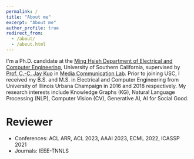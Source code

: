 ```yaml
---
permalink: /
title: "About me"
excerpt: "About me"
author_profile: true
redirect_from: 
  - /about/
  - /about.html
---
```


I'm a Ph.D. candidate at the [Ming Hsieh Department of Electrical and Computer Engineering](https://minghsiehece.usc.edu/), University of Southern California, supervised by [Prof. C.-C. Jay Kuo](https://mcl.usc.edu/people/cckuo/) in [Media Communication Lab](https://mcl.usc.edu/). Prior to joining USC, I received my B.S. and M.S. in Electrical and Computer Engineering from University of Illinois Urbana Champaign in 2016 and 2018 respectively. My research interests include Knowledge Graphs (KG), Natural Language Processing (NLP), Computer Vision (CV), Generative AI, AI for Social Good.

Reviewer
======
* Conferences: ACL ARR, ACL 2023, AAAI 2023, ECML 2022, ICASSP 2021
* Journals: IEEE-TNNLS  